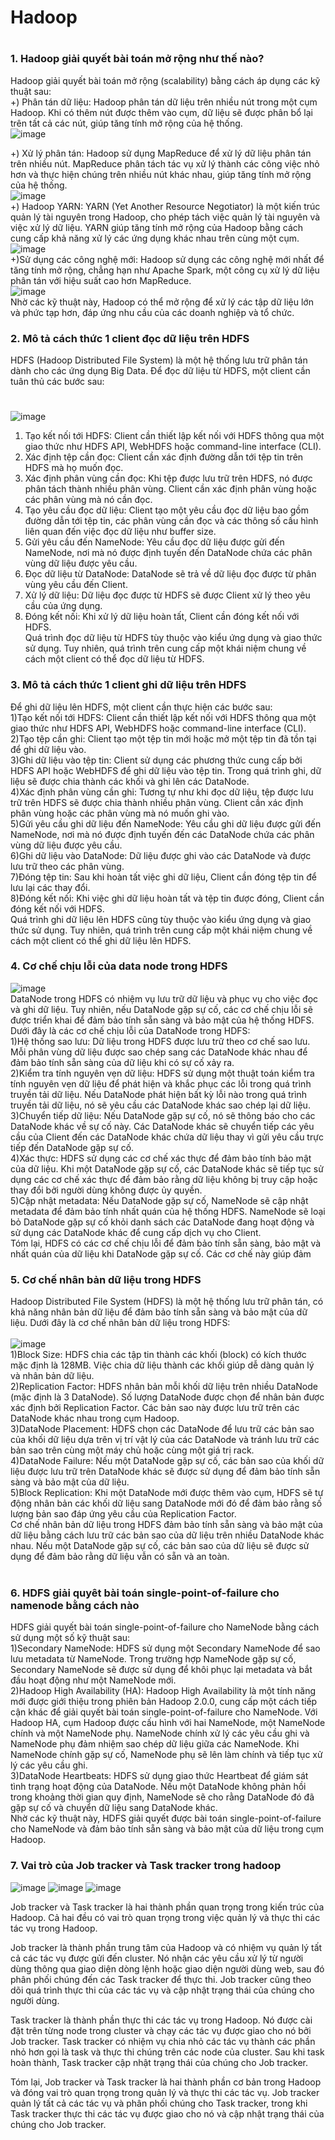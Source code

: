 # Hadoop
#
### 1. Hadoop giải quyết bài toán mở rộng như thế nào?
Hadoop giải quyết bài toán mở rộng (scalability) bằng cách áp dụng các kỹ thuật sau: <br>
  +) Phân tán dữ liệu: Hadoop phân tán dữ liệu trên nhiều nút trong một cụm Hadoop. Khi có thêm nút được thêm vào cụm, dữ liệu sẽ được phân bổ lại trên tất cả các nút, giúp tăng tính mở rộng của hệ thống. <br>
  ![image](https://user-images.githubusercontent.com/64000769/226306082-56e4cb1f-d406-43eb-ab7b-8a5577298c29.png)

  +) Xử lý phân tán: Hadoop sử dụng MapReduce để xử lý dữ liệu phân tán trên nhiều nút. MapReduce phân tách tác vụ xử lý thành các công việc nhỏ hơn và thực hiện chúng trên nhiều nút khác nhau, giúp tăng tính mở rộng của hệ thống. <br>
  ![image](https://user-images.githubusercontent.com/64000769/226303536-0d64645a-8b90-464e-8095-bf930c7db324.png)
<br>
 +) Hadoop YARN: YARN (Yet Another Resource Negotiator) là một kiến trúc quản lý tài nguyên trong Hadoop, cho phép tách việc quản lý tài nguyên và việc xử lý dữ liệu. YARN giúp tăng tính mở rộng của Hadoop bằng cách cung cấp khả năng xử lý các ứng dụng khác nhau trên cùng một cụm. <br>
 ![image](https://user-images.githubusercontent.com/64000769/226304133-6d0e8edd-197f-435c-b17c-2624262292e0.png)
 <br>
 +)Sử dụng các công nghệ mới: Hadoop sử dụng các công nghệ mới nhất để tăng tính mở rộng, chẳng hạn như Apache Spark, một công cụ xử lý dữ liệu phân tán với hiệu suất cao hơn MapReduce.<br>
 ![image](https://user-images.githubusercontent.com/64000769/226304508-af45b349-2c17-402e-81f0-50cae68e926d.png)
<br>
Nhờ các kỹ thuật này, Hadoop có thể mở rộng để xử lý các tập dữ liệu lớn và phức tạp hơn, đáp ứng nhu cầu của các doanh nghiệp và tổ chức.
###
### 2. Mô tả cách thức 1 client đọc dữ liệu trên HDFS
HDFS (Hadoop Distributed File System) là một hệ thống lưu trữ phân tán dành cho các ứng dụng Big Data. Để đọc dữ liệu từ HDFS, một client cần tuân thủ các bước sau: <br>
#
![image](https://user-images.githubusercontent.com/64000769/226307185-ee015b9e-d1a6-4d72-90df-d8d13d79c416.png)

1) Tạo kết nối tới HDFS: Client cần thiết lập kết nối với HDFS thông qua một giao thức như HDFS API, WebHDFS hoặc command-line interface (CLI).<br>
2) Xác định tệp cần đọc: Client cần xác định đường dẫn tới tệp tin trên HDFS mà họ muốn đọc.<br>
3) Xác định phân vùng cần đọc: Khi tệp được lưu trữ trên HDFS, nó được phân tách thành nhiều phân vùng. Client cần xác định phân vùng hoặc các phân vùng mà nó cần đọc. <br>
4) Tạo yêu cầu đọc dữ liệu: Client tạo một yêu cầu đọc dữ liệu bao gồm đường dẫn tới tệp tin, các phân vùng cần đọc và các thông số cấu hình liên quan đến việc đọc dữ liệu như buffer size.<br>
5) Gửi yêu cầu đến NameNode: Yêu cầu đọc dữ liệu được gửi đến NameNode, nơi mà nó được định tuyến đến DataNode chứa các phân vùng dữ liệu được yêu cầu.<br>
6) Đọc dữ liệu từ DataNode: DataNode sẽ trả về dữ liệu đọc được từ phân vùng yêu cầu đến Client.<br>
7) Xử lý dữ liệu: Dữ liệu đọc được từ HDFS sẽ được Client xử lý theo yêu cầu của ứng dụng.<br>
8) Đóng kết nối: Khi xử lý dữ liệu hoàn tất, Client cần đóng kết nối với HDFS.<br>
Quá trình đọc dữ liệu từ HDFS tùy thuộc vào kiểu ứng dụng và giao thức sử dụng. Tuy nhiên, quá trình trên cung cấp một khái niệm chung về cách một client có thể đọc dữ liệu từ HDFS.<br>
###
### 3. Mô tả cách thức 1 client ghi dữ liệu trên HDFS
Để ghi dữ liệu lên HDFS, một client cần thực hiện các bước sau:<br>
1)Tạo kết nối tới HDFS: Client cần thiết lập kết nối với HDFS thông qua một giao thức như HDFS API, WebHDFS hoặc command-line interface (CLI).<br>
2)Tạo tệp cần ghi: Client tạo một tệp tin mới hoặc mở một tệp tin đã tồn tại để ghi dữ liệu vào.<br>
3)Ghi dữ liệu vào tệp tin: Client sử dụng các phương thức cung cấp bởi HDFS API hoặc WebHDFS để ghi dữ liệu vào tệp tin. Trong quá trình ghi, dữ liệu sẽ được chia thành các khối và ghi lên các DataNode.<br>
4)Xác định phân vùng cần ghi: Tương tự như khi đọc dữ liệu, tệp được lưu trữ trên HDFS sẽ được chia thành nhiều phân vùng. Client cần xác định phân vùng hoặc các phân vùng mà nó muốn ghi vào.<br>
5)Gửi yêu cầu ghi dữ liệu đến NameNode: Yêu cầu ghi dữ liệu được gửi đến NameNode, nơi mà nó được định tuyến đến các DataNode chứa các phân vùng dữ liệu được yêu cầu.<br>
6)Ghi dữ liệu vào DataNode: Dữ liệu được ghi vào các DataNode và được lưu trữ theo các phân vùng.<br>
7)Đóng tệp tin: Sau khi hoàn tất việc ghi dữ liệu, Client cần đóng tệp tin để lưu lại các thay đổi.<br>
8)Đóng kết nối: Khi việc ghi dữ liệu hoàn tất và tệp tin được đóng, Client cần đóng kết nối với HDFS.<br>
Quá trình ghi dữ liệu lên HDFS cũng tùy thuộc vào kiểu ứng dụng và giao thức sử dụng. Tuy nhiên, quá trình trên cung cấp một khái niệm chung về cách một client có thể ghi dữ liệu lên HDFS.<br>

###
### 4. Cơ chế chịu lỗi của data node trong HDFS

![image](https://user-images.githubusercontent.com/64000769/226312600-e5913ba4-4889-4811-a7e5-b126e56828b6.png)
<br>
DataNode trong HDFS có nhiệm vụ lưu trữ dữ liệu và phục vụ cho việc đọc và ghi dữ liệu. Tuy nhiên, nếu DataNode gặp sự cố, các cơ chế chịu lỗi sẽ được triển khai để đảm bảo tính sẵn sàng và bảo mật của hệ thống HDFS.<br>
Dưới đây là các cơ chế chịu lỗi của DataNode trong HDFS: <br>
1)Hệ thống sao lưu: Dữ liệu trong HDFS được lưu trữ theo cơ chế sao lưu. Mỗi phân vùng dữ liệu được sao chép sang các DataNode khác nhau để đảm bảo tính sẵn sàng của dữ liệu khi có sự cố xảy ra.<br>
2)Kiểm tra tính nguyên vẹn dữ liệu: HDFS sử dụng một thuật toán kiểm tra tính nguyên vẹn dữ liệu để phát hiện và khắc phục các lỗi trong quá trình truyền tải dữ liệu. Nếu DataNode phát hiện bất kỳ lỗi nào trong quá trình truyền tải dữ liệu, nó sẽ yêu cầu các DataNode khác sao chép lại dữ liệu.<br>
3)Chuyển tiếp dữ liệu: Nếu DataNode gặp sự cố, nó sẽ thông báo cho các DataNode khác về sự cố này. Các DataNode khác sẽ chuyển tiếp các yêu cầu của Client đến các DataNode khác chứa dữ liệu thay vì gửi yêu cầu trực tiếp đến DataNode gặp sự cố.<br>
4)Xác thực: HDFS sử dụng các cơ chế xác thực để đảm bảo tính bảo mật của dữ liệu. Khi một DataNode gặp sự cố, các DataNode khác sẽ tiếp tục sử dụng các cơ chế xác thực để đảm bảo rằng dữ liệu không bị truy cập hoặc thay đổi bởi người dùng không được ủy quyền.<br>
5)Cập nhật metadata: Nếu DataNode gặp sự cố, NameNode sẽ cập nhật metadata để đảm bảo tính nhất quán của hệ thống HDFS. NameNode sẽ loại bỏ DataNode gặp sự cố khỏi danh sách các DataNode đang hoạt động và sử dụng các DataNode khác để cung cấp dịch vụ cho Client.<br>
Tóm lại, HDFS có các cơ chế chịu lỗi để đảm bảo tính sẵn sàng, bảo mật và nhất quán của dữ liệu khi DataNode gặp sự cố. Các cơ chế này giúp đảm
###

### 5. Cơ chế nhân bản dữ liệu trong HDFS
Hadoop Distributed File System (HDFS) là một hệ thống lưu trữ phân tán, có khả năng nhân bản dữ liệu để đảm bảo tính sẵn sàng và bảo mật của dữ liệu. Dưới đây là cơ chế nhân bản dữ liệu trong HDFS: <br><br>
![image](https://user-images.githubusercontent.com/64000769/226619755-93cc4fe8-944d-4dfd-963d-d4fe36707b6a.png)
<br>
1)Block Size: HDFS chia các tập tin thành các khối (block) có kích thước mặc định là 128MB. Việc chia dữ liệu thành các khối giúp dễ dàng quản lý và nhân bản dữ liệu.<br>
2)Replication Factor: HDFS nhân bản mỗi khối dữ liệu trên nhiều DataNode (mặc định là 3 DataNode). Số lượng DataNode được chọn để nhân bản được xác định bởi Replication Factor. Các bản sao này được lưu trữ trên các DataNode khác nhau trong cụm Hadoop.<br>
3)DataNode Placement: HDFS chọn các DataNode để lưu trữ các bản sao của khối dữ liệu dựa trên vị trí vật lý của các DataNode và tránh lưu trữ các bản sao trên cùng một máy chủ hoặc cùng một giá trị rack.<br>
4)DataNode Failure: Nếu một DataNode gặp sự cố, các bản sao của khối dữ liệu được lưu trữ trên DataNode khác sẽ được sử dụng để đảm bảo tính sẵn sàng và bảo mật của dữ liệu.<br>
5)Block Replication: Khi một DataNode mới được thêm vào cụm, HDFS sẽ tự động nhân bản các khối dữ liệu sang DataNode mới đó để đảm bảo rằng số lượng bản sao đáp ứng yêu cầu của Replication Factor.<br>
Cơ chế nhân bản dữ liệu trong HDFS đảm bảo tính sẵn sàng và bảo mật của dữ liệu bằng cách lưu trữ các bản sao của dữ liệu trên nhiều DataNode khác nhau. Nếu một DataNode gặp sự cố, các bản sao của dữ liệu sẽ được sử dụng để đảm bảo rằng dữ liệu vẫn có sẵn và an toàn.<br><br>

####
### 6. HDFS giải quyêt bài toán single-point-of-failure cho namenode bằng cách nào <br>
HDFS giải quyết bài toán single-point-of-failure cho NameNode bằng cách sử dụng một số kỹ thuật sau:<br>
1)Secondary NameNode: HDFS sử dụng một Secondary NameNode để sao lưu metadata từ NameNode. Trong trường hợp NameNode gặp sự cố, Secondary NameNode sẽ được sử dụng để khôi phục lại metadata và bắt đầu hoạt động như một NameNode mới.<br>
2)Hadoop High Availability (HA): Hadoop High Availability là một tính năng mới được giới thiệu trong phiên bản Hadoop 2.0.0, cung cấp một cách tiếp cận khác để giải quyết bài toán single-point-of-failure cho NameNode. Với Hadoop HA, cụm Hadoop được cấu hình với hai NameNode, một NameNode chính và một NameNode phụ. NameNode chính xử lý các yêu cầu ghi và NameNode phụ đảm nhiệm sao chép dữ liệu giữa các NameNode. Khi NameNode chính gặp sự cố, NameNode phụ sẽ lên làm chính và tiếp tục xử lý các yêu cầu ghi.<br>
3)DataNode Heartbeats: HDFS sử dụng giao thức Heartbeat để giám sát tình trạng hoạt động của DataNode. Nếu một DataNode không phản hồi trong khoảng thời gian quy định, NameNode sẽ cho rằng DataNode đó đã gặp sự cố và chuyển dữ liệu sang DataNode khác.<br>
Nhờ các kỹ thuật này, HDFS giải quyết được bài toán single-point-of-failure cho NameNode và đảm bảo tính sẵn sàng và bảo mật của dữ liệu trong cụm Hadoop.
<br>

###
### 7. Vai trò của Job tracker và Task tracker trong hadoop <br>
![image](https://user-images.githubusercontent.com/64000769/226623285-90e80f48-5c1b-4957-b350-57580bc950a0.png)
![image](https://user-images.githubusercontent.com/64000769/226623466-d5f7cf4b-0305-4621-afed-dc682042cf28.png)
![image](https://user-images.githubusercontent.com/64000769/226623675-9d66ea41-6cfd-441f-9022-ce04017e78ef.png)

Job tracker và Task tracker là hai thành phần quan trọng trong kiến trúc của Hadoop. Cả hai đều có vai trò quan trọng trong việc quản lý và thực thi các tác vụ trong Hadoop.<br>

Job tracker là thành phần trung tâm của Hadoop và có nhiệm vụ quản lý tất cả các tác vụ được gửi đến cluster. Nó nhận các yêu cầu xử lý từ người dùng thông qua giao diện dòng lệnh hoặc giao diện người dùng web, sau đó phân phối chúng đến các Task tracker để thực thi. Job tracker cũng theo dõi quá trình thực thi của các tác vụ và cập nhật trạng thái của chúng cho người dùng.<br>

Task tracker là thành phần thực thi các tác vụ trong Hadoop. Nó được cài đặt trên từng node trong cluster và chạy các tác vụ được giao cho nó bởi Job tracker. Task tracker có nhiệm vụ chia nhỏ các tác vụ thành các phần nhỏ hơn gọi là task và thực thi chúng trên các node của cluster. Sau khi task hoàn thành, Task tracker cập nhật trạng thái của chúng cho Job tracker. <br>

Tóm lại, Job tracker và Task tracker là hai thành phần cơ bản trong Hadoop và đóng vai trò quan trọng trong quản lý và thực thi các tác vụ. Job tracker quản lý tất cả các tác vụ và phân phối chúng cho Task tracker, trong khi Task tracker thực thi các tác vụ được giao cho nó và cập nhật trạng thái của chúng cho Job tracker.   <br>
####









      
